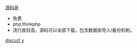
[源码哥](http://www.ymg.cc)
* 免费
* php,thinkphp
* 流行度较高，源码可以全部下载，包含数据库导入/备份机制。

[discuz! x ](http://baike.baidu.com/view/476970.htm?fr=aladdin)

